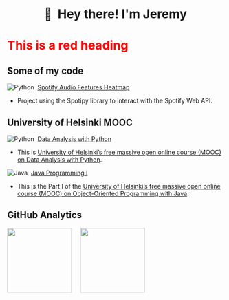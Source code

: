 <h1 align="center"> 👋 &nbsp;Hey there! I'm Jeremy </h1>
<h1 style="color:red;">This is a red heading</h1>

##  Some of my code
![Python](https://img.shields.io/badge/Python-3776AB?style=for-the-badge&logo=python&logoColor=white&style=plastic)&nbsp; [Spotify Audio Features Heatmap](https://github.com/ahcrej/spotify_audio_features_heatmap)
- Project using the Spotipy library to interact with the Spotify Web API.
  
## University of Helsinki MOOC
![Python](https://img.shields.io/badge/Python-3776AB?style=for-the-badge&logo=python&logoColor=white&style=plastic)&nbsp; [Data Analysis with Python](https://github.com/ahcrej/Data_Analysis_with_Python)
- This is [University of Helsinki’s free massive open online course (MOOC) on Data Analysis with Python](https://courses.mooc.fi/org/uh-cs/courses/dap-22).
  
![Java](	https://img.shields.io/badge/Java-ED8B00?style=for-the-badge&logo=openjdk&logoColor=white&style=plastic)&nbsp; [Java Programming I](https://github.com/ahcrej/Java_Programming_MOOC_I)
- This is the Part I of the [University of Helsinki’s free massive open online course (MOOC) on Object-Oriented Programming with Java](https://java-programming.mooc.fi/).

<!--
|**Repository**|**Description**|
|:----------|:----|
| ![Python](https://img.shields.io/badge/-Python-05122A?style=flat&logo=python)&nbsp; [Spotify Audio Features Heatmap](https://github.com/ahcrej/spotify_audio_features_heatmap) | Project using the Spotipy library to interact with the Spotify Web API.|

### University of Helsinki MOOC
|**Repository**|**Description**|
|:----------|:----|
| ![Java](https://img.shields.io/badge/-Java-05122A?style=flat&logo=Java&logoColor=FFA518)&nbsp; [Java Programming I](https://github.com/ahcrej/Java_Programming_MOOC_I) | This is the Part I of the [University of Helsinki’s free massive open online course (MOOC) on Object-Oriented Programming with Java](https://java-programming.mooc.fi/).|
-->

## GitHub Analytics
<div class='container'>
<img height="150cm" class="img" src="https://github-readme-stats.vercel.app/api?username=ahcrej&show_icons=true&theme=blue-green&include_all_commits=true" />
&nbsp;
&nbsp;
<img height="150cm" class="img" src="https://github-readme-stats.vercel.app/api/top-langs/?username=ahcrej&layout=compact&theme=blue-green" /></div>
</div>

